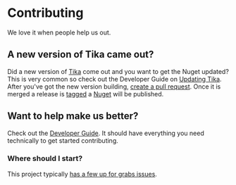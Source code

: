 # Contributing

We love it when people help us out.

## A new version of Tika came out?

Did a new version of [Tika](https://tika.apache.org) come out and you want to get the Nuget updated? This is
very common so check out the Developer Guide on [Updating Tika](https://github.com/KevM/tikaondotnet/Developers.md#updating-tika).
After you've got the new version building, [create a pull request](https://help.github.com/articles/using-pull-requests/).
Once it is merged a release is [tagged](https://git-scm.com/book/en/v2/Git-Basics-Tagging) a [Nuget](https://www.nuget.org/packages/TikaOnDotNet/) will be published.

## Want to help make us better?

Check out the [Developer Guide](https://github.com/KevM/tikaondotnet/blob/master/Developers.md). It should have
everything you need technically to get started contributing.

### Where should I start? 

This project typically [has a few up for grabs issues](https://github.com/KevM/tikaondotnet/issues?q=is%3Aissue+is%3Aopen+label%3Aup-for-grabs).
